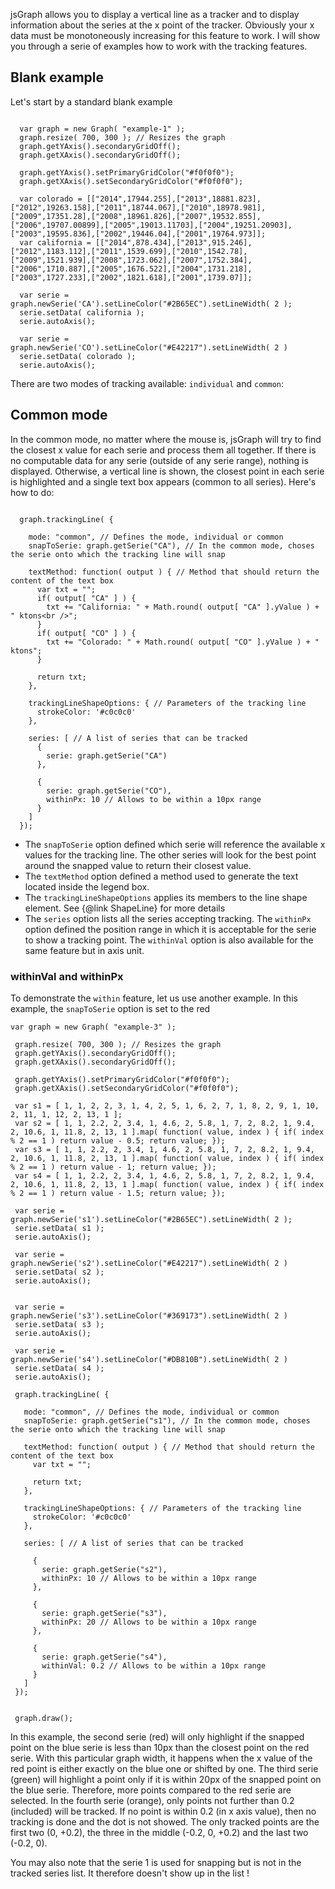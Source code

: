 <script src="../dist/jquery.min.js"></script>
<script src="../dist/jsgraph.js"></script>



jsGraph allows you to display a vertical line as a tracker and to display information about the series at the x point of the tracker. Obviously your x data must be monotoneously increasing for this feature to work. I will show you through a serie of examples how to work with the tracking features.

## Blank example

Let's start by a standard blank example


<script>
	function makeGraph( dom ) {

	  var graph = new Graph( dom );
		graph.resize( 700, 300 ); // Resizes the graph
	  graph.getYAxis().secondaryGridOff();
	  graph.getXAxis().secondaryGridOff();

	  graph.getYAxis().setPrimaryGridColor("#f0f0f0");
	  graph.getXAxis().setSecondaryGridColor("#f0f0f0");

	  var colorado = [["2014",17944.255],["2013",18881.823],["2012",19263.158],["2011",18744.067],["2010",18978.981],["2009",17351.28],["2008",18961.826],["2007",19532.855],["2006",19707.00899],["2005",19013.11703],["2004",19251.20903],["2003",19595.836],["2002",19446.04],["2001",19764.973]];
	  var california = [["2014",878.434],["2013",915.246],["2012",1183.112],["2011",1539.699],["2010",1542.78],["2009",1521.939],["2008",1723.062],["2007",1752.384],["2006",1710.887],["2005",1676.522],["2004",1731.218],["2003",1727.233],["2002",1821.618],["2001",1739.07]];

	  var serie = graph.newSerie('CA').setLineColor("#2B65EC").setLineWidth( 2 );
	  serie.setData( california );
	  serie.autoAxis();

	  var serie = graph.newSerie('CO').setLineColor("#E42217").setLineWidth( 2 )
	  serie.setData( colorado );
	  serie.autoAxis();

	  graph.draw();
	  return graph;
	}

</script>


<div id="example-1" class="jsgraph-example"></div>

<script>
	var g = makeGraph("example-1");
</script>

```
	
  var graph = new Graph( "example-1" );
  graph.resize( 700, 300 ); // Resizes the graph
  graph.getYAxis().secondaryGridOff();
  graph.getXAxis().secondaryGridOff();

  graph.getYAxis().setPrimaryGridColor("#f0f0f0");
  graph.getXAxis().setSecondaryGridColor("#f0f0f0");

  var colorado = [["2014",17944.255],["2013",18881.823],["2012",19263.158],["2011",18744.067],["2010",18978.981],["2009",17351.28],["2008",18961.826],["2007",19532.855],["2006",19707.00899],["2005",19013.11703],["2004",19251.20903],["2003",19595.836],["2002",19446.04],["2001",19764.973]];
  var california = [["2014",878.434],["2013",915.246],["2012",1183.112],["2011",1539.699],["2010",1542.78],["2009",1521.939],["2008",1723.062],["2007",1752.384],["2006",1710.887],["2005",1676.522],["2004",1731.218],["2003",1727.233],["2002",1821.618],["2001",1739.07]];

  var serie = graph.newSerie('CA').setLineColor("#2B65EC").setLineWidth( 2 );
  serie.setData( california );
  serie.autoAxis();

  var serie = graph.newSerie('CO').setLineColor("#E42217").setLineWidth( 2 )
  serie.setData( colorado );
  serie.autoAxis();

```


There are two modes of tracking available: ```individual``` and ```common```:

## Common mode

In the common mode, no matter where the mouse is, jsGraph will try to find the closest x value for each serie and process them all together. If there is no computable data for any serie (outside of any serie range), nothing is displayed. Otherwise, a vertical line is shown, the closest point in each serie is highlighted and a single text box appears (common to all series). Here's how to do:



<div id="example-2" class="jsgraph-example"></div>

<script>
	var graph = makeGraph("example-2");

	graph.trackingLine( {
	      
	    mode: "common", // Defines the mode, individual or common
	    snapToSerie: graph.getSerie("CA"), // In the common mode, choses the serie onto which the tracking line will snap

	    textMethod: function( output ) { // Method that should return the content of the text box
	      var txt = "";
	      if( output[ "CA" ] ) {
	        txt += "California: " + Math.round( output[ "CA" ].yValue ) + " ktons<br />";
	      }
	      if( output[ "CO" ] ) {
	        txt += "Colorado: " + Math.round( output[ "CO" ].yValue ) + " ktons";
	      }

	      return txt;
	    },

	    trackingLineShapeOptions: { // Parameters of the tracking line
	      strokeColor: '#c0c0c0'
	    },

	    series: [ // A list of series that can be tracked
	      {
	        serie: graph.getSerie("CA")
	      },

	      {
	        serie: graph.getSerie("CO"),
	        withinPx: 10 // Allows to be within a 10px range
	      } 
	    ]
  	}
  );


</script>


```

  graph.trackingLine( {
      
    mode: "common", // Defines the mode, individual or common
    snapToSerie: graph.getSerie("CA"), // In the common mode, choses the serie onto which the tracking line will snap

    textMethod: function( output ) { // Method that should return the content of the text box
      var txt = "";
      if( output[ "CA" ] ) {
        txt += "California: " + Math.round( output[ "CA" ].yValue ) + " ktons<br />";
      }
      if( output[ "CO" ] ) {
        txt += "Colorado: " + Math.round( output[ "CO" ].yValue ) + " ktons";
      }

      return txt;
    },

    trackingLineShapeOptions: { // Parameters of the tracking line
      strokeColor: '#c0c0c0'
    },

    series: [ // A list of series that can be tracked
      {
        serie: graph.getSerie("CA")
      },

      {
        serie: graph.getSerie("CO"),
        withinPx: 10 // Allows to be within a 10px range
      } 
    ]
  });

  ```

  * The ```snapToSerie``` option defined which serie will reference the available x values for the tracking line. The other series will look for the best point around the snapped value to return their closest value.
  * The ```textMethod``` option defined a method used to generate the text located inside the legend box.
  * The ```trackingLineShapeOptions``` applies its members to the line shape element. See {@link ShapeLine} for more details
  * The ```series``` option lists all the series accepting tracking. The ```withinPx``` option defined the position range in which it is acceptable for the serie to show a tracking point. The ```withinVal``` option is also available for the same feature but in axis unit.

### withinVal and withinPx

To demonstrate the ```within``` feature, let us use another example. In this example, the ```snapToSerie``` option is set to the red 


<div id="example-3" class="jsgraph-example"></div>
<script>
  var graph = new Graph( "example-3" );

  graph.resize( 700, 300 ); // Resizes the graph
  graph.getYAxis().secondaryGridOff();
  graph.getXAxis().secondaryGridOff();

  graph.getYAxis().setPrimaryGridColor("#f0f0f0");
  graph.getXAxis().setSecondaryGridColor("#f0f0f0");

  var s1 = [ 1, 1, 2, 2, 3, 1, 4, 2, 5, 1, 6, 2, 7, 1, 8, 2, 9, 1, 10, 2, 11, 1, 12, 2, 13, 1 ];
  var s2 = [ 1, 1, 2.2, 2, 3.4, 1, 4.6, 2, 5.8, 1, 7, 2, 8.2, 1, 9.4, 2, 10.6, 1, 11.8, 2, 13, 1 ].map( function( value, index ) { if( index % 2 == 1 ) return value - 0.5; return value; });
  var s3 = [ 1, 1, 2.2, 2, 3.4, 1, 4.6, 2, 5.8, 1, 7, 2, 8.2, 1, 9.4, 2, 10.6, 1, 11.8, 2, 13, 1 ].map( function( value, index ) { if( index % 2 == 1 ) return value - 1; return value; });
  var s4 = [ 1, 1, 2.2, 2, 3.4, 1, 4.6, 2, 5.8, 1, 7, 2, 8.2, 1, 9.4, 2, 10.6, 1, 11.8, 2, 13, 1 ].map( function( value, index ) { if( index % 2 == 1 ) return value - 1.5; return value; });

  var serie = graph.newSerie('s1').setLineColor("#2B65EC").setLineWidth( 2 );
  serie.setData( s1 );
  serie.autoAxis();

  var serie = graph.newSerie('s2').setLineColor("#E42217").setLineWidth( 2 )
  serie.setData( s2 );
  serie.autoAxis();


  var serie = graph.newSerie('s3').setLineColor("#369173").setLineWidth( 2 )
  serie.setData( s3 );
  serie.autoAxis();

  var serie = graph.newSerie('s4').setLineColor("#DB810B").setLineWidth( 2 )
  serie.setData( s4 );
  serie.autoAxis();

  graph.trackingLine( {
      
    mode: "common", // Defines the mode, individual or common
    snapToSerie: graph.getSerie("s1"), // In the common mode, choses the serie onto which the tracking line will snap

    textMethod: function( output, x, xpx ) { // Method that should return the content of the text box
      var text = "Series tracked (x = " + x + ")<br /><ul>";
      var j = 0;
      for( var i in output ) {
      	j++;
      	switch( i ) {

      		case "s2":
      			text += "<li>Serie 2: x = " + output[ i ].xValue + "</li>";
      		break;


      		case "s3":
      			text += "<li>Serie 3: x = " + output[ i ].xValue + "</li>";
      		break;


      		case "s4":
      			text += "<li>Serie 4: x = " + output[ i ].xValue + "</li>";
      		break;
      	}
      }

      if( j == 0 ) {
      	text += "<li>No serie tracked</li>";
      }
      text += "</ul>";
      console.log(output);
      return text;
    },

    trackingLineShapeOptions: { // Parameters of the tracking line
      strokeColor: '#c0c0c0'
    },

    series: [ // A list of series that can be tracked

      {
        serie: graph.getSerie("s2"),
        withinPx: 10 // Allows to be within a 10px range
      },

      {
        serie: graph.getSerie("s3"),
        withinPx: 30 // Allows to be within a 10px range
      },

      {
        serie: graph.getSerie("s4"),
        withinVal: 0.2 // Allows to be within a 10px range
      } 
    ]
  });


  graph.draw();
 </script>

 ```
 var graph = new Graph( "example-3" );

  graph.resize( 700, 300 ); // Resizes the graph
  graph.getYAxis().secondaryGridOff();
  graph.getXAxis().secondaryGridOff();

  graph.getYAxis().setPrimaryGridColor("#f0f0f0");
  graph.getXAxis().setSecondaryGridColor("#f0f0f0");

  var s1 = [ 1, 1, 2, 2, 3, 1, 4, 2, 5, 1, 6, 2, 7, 1, 8, 2, 9, 1, 10, 2, 11, 1, 12, 2, 13, 1 ];
  var s2 = [ 1, 1, 2.2, 2, 3.4, 1, 4.6, 2, 5.8, 1, 7, 2, 8.2, 1, 9.4, 2, 10.6, 1, 11.8, 2, 13, 1 ].map( function( value, index ) { if( index % 2 == 1 ) return value - 0.5; return value; });
  var s3 = [ 1, 1, 2.2, 2, 3.4, 1, 4.6, 2, 5.8, 1, 7, 2, 8.2, 1, 9.4, 2, 10.6, 1, 11.8, 2, 13, 1 ].map( function( value, index ) { if( index % 2 == 1 ) return value - 1; return value; });
  var s4 = [ 1, 1, 2.2, 2, 3.4, 1, 4.6, 2, 5.8, 1, 7, 2, 8.2, 1, 9.4, 2, 10.6, 1, 11.8, 2, 13, 1 ].map( function( value, index ) { if( index % 2 == 1 ) return value - 1.5; return value; });

  var serie = graph.newSerie('s1').setLineColor("#2B65EC").setLineWidth( 2 );
  serie.setData( s1 );
  serie.autoAxis();

  var serie = graph.newSerie('s2').setLineColor("#E42217").setLineWidth( 2 )
  serie.setData( s2 );
  serie.autoAxis();


  var serie = graph.newSerie('s3').setLineColor("#369173").setLineWidth( 2 )
  serie.setData( s3 );
  serie.autoAxis();

  var serie = graph.newSerie('s4').setLineColor("#DB810B").setLineWidth( 2 )
  serie.setData( s4 );
  serie.autoAxis();

  graph.trackingLine( {
      
    mode: "common", // Defines the mode, individual or common
    snapToSerie: graph.getSerie("s1"), // In the common mode, choses the serie onto which the tracking line will snap

    textMethod: function( output ) { // Method that should return the content of the text box
      var txt = "";
      
      return txt;
    },

    trackingLineShapeOptions: { // Parameters of the tracking line
      strokeColor: '#c0c0c0'
    },

    series: [ // A list of series that can be tracked

      {
        serie: graph.getSerie("s2"),
        withinPx: 10 // Allows to be within a 10px range
      },

      {
        serie: graph.getSerie("s3"),
        withinPx: 20 // Allows to be within a 10px range
      },

      {
        serie: graph.getSerie("s4"),
        withinVal: 0.2 // Allows to be within a 10px range
      } 
    ]
  });


  graph.draw();

  ```

  In this example, the second serie (red) will only highlight if the snapped point on the blue serie is less than 10px than the closest point on the red serie. With this particular graph width, it happens when the x value of the red point is either exactly on the blue one or shifted by one. The third serie (green) will highlight a point only if it is within 20px of the snapped point on the blue serie. Therefore, more points compared to the red serie are selected. In the fourth serie (orange), only points not further than 0.2 (included) will be tracked. If no point is within 0.2 (in x axis value), then no tracking is done and the dot is not showed. The only tracked points are the first two (0, +0.2), the three in the middle (-0.2, 0, +0.2) and the last two (-0.2, 0).

  You may also note that the serie 1 is used for snapping but is not in the tracked series list. It therefore doesn't show up in the list !



